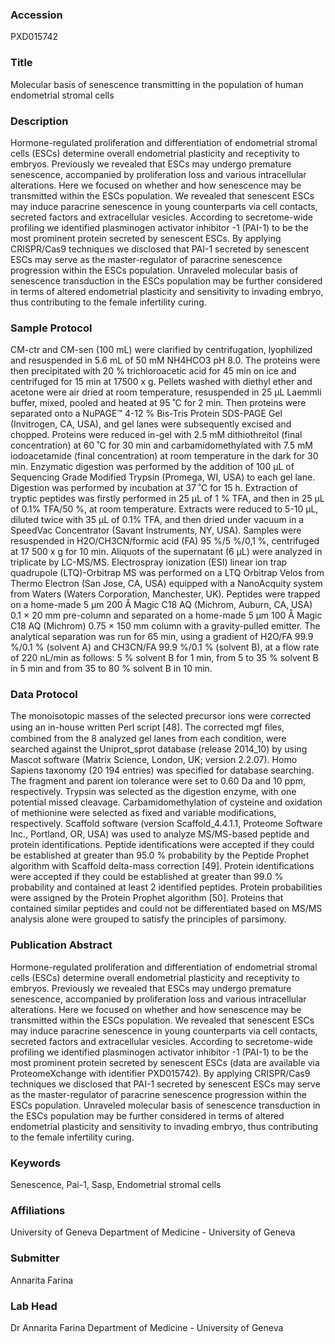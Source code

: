 ### Accession
PXD015742

### Title
Molecular basis of senescence transmitting in the population of human endometrial stromal cells

### Description
Hormone-regulated proliferation and differentiation of endometrial stromal cells (ESCs) determine overall endometrial plasticity and receptivity to embryos. Previously we revealed that ESCs may undergo premature senescence, accompanied by proliferation loss and various intracellular alterations. Here we focused on whether and how senescence may be transmitted within the ESCs population. We revealed that senescent ESCs may induce paracrine senescence in young counterparts via cell contacts, secreted factors and extracellular vesicles. According to secretome-wide profiling we identified plasminogen activator inhibitor -1 (PAI-1) to be the most prominent protein secreted by senescent ESCs. By applying CRISPR/Cas9 techniques we disclosed that PAI-1 secreted by senescent ESCs may serve as the master-regulator of paracrine senescence progression within the ESCs population. Unraveled molecular basis of senescence transduction in the ESCs population may be further considered in terms of altered endometrial plasticity and sensitivity to invading embryo, thus contributing to the female infertility curing.

### Sample Protocol
CM-ctr and CM-sen (100 mL) were clarified by centrifugation, lyophilized and resuspended in 5.6 mL of 50 mM NH4HCO3 pH 8.0. The proteins were then precipitated with 20 % trichloroacetic acid for 45 min on ice and centrifuged for 15 min at 17500 x g. Pellets washed with diethyl ether and acetone were air dried at room temperature, resuspended in 25 µL Laemmli buffer, mixed, pooled and heated at 95 ˚C for 2 min. Then proteins were separated onto a NuPAGE™ 4-12 % Bis-Tris Protein SDS-PAGE Gel (Invitrogen, CA, USA), and gel lanes were subsequently excised and chopped. Proteins were reduced in-gel with 2.5 mM dithiothreitol (final concentration) at 60 ˚C for 30 min and carbamidomethylated with 7.5 mM iodoacetamide (final concentration) at room temperature in the dark for 30 min. Enzymatic digestion was performed by the addition of 100 µL of Sequencing Grade Modified Trypsin (Promega, WI, USA) to each gel lane. Digestion was performed by incubation at 37 ˚C for 15 h. Extraction of tryptic peptides was firstly performed in 25 μL of 1 % TFA, and then in 25 μL of 0.1% TFA/50 %, at room temperature. Extracts were reduced to 5-10 μL, diluted twice with 35 μL of 0.1% TFA, and then dried under vacuum in a SpeedVac Concentrator (Savant Instruments, NY, USA). Samples were resuspended in H2O/CH3CN/formic acid (FA) 95 %/5 %/0,1 %, centrifuged at 17 500 x g for 10 min. Aliquots of the supernatant (6 µL) were analyzed in triplicate by LC-MS/MS. Electrospray ionization (ESI) linear ion trap quadrupole (LTQ)-Orbitrap MS was performed on a LTQ Orbitrap Velos from Thermo Electron (San Jose, CA, USA) equipped with a NanoAcquity system from Waters (Waters Corporation, Manchester, UK). Peptides were trapped on a home-made 5 µm 200 Å Magic C18 AQ (Michrom, Auburn, CA, USA) 0.1 × 20 mm pre-column and separated on a home-made 5 µm 100 Å Magic C18 AQ (Michrom) 0.75 × 150 mm column with a gravity-pulled emitter. The analytical separation was run for 65 min, using a gradient of H2O/FA 99.9 %/0.1 % (solvent A) and CH3CN/FA 99.9 %/0.1 % (solvent B), at a flow rate of 220 nL/min as follows: 5 % solvent B for 1 min, from 5 to 35 % solvent B in 5 min and from 35 to 80 % solvent B in 10 min.

### Data Protocol
The monoisotopic masses of the selected precursor ions were corrected using an in-house written Perl script [48]. The corrected mgf ﬁles, combined from the 8 analyzed gel lanes from each condition, were searched against the Uniprot_sprot database (release 2014_10) by using Mascot software (Matrix Science, London, UK; version 2.2.07). Homo Sapiens taxonomy (20 194 entries) was specified for database searching. The fragment and parent ion tolerance were set to 0.60 Da and 10 ppm, respectively. Trypsin was selected as the digestion enzyme, with one potential missed cleavage. Carbamidomethylation of cysteine and oxidation of methionine were selected as fixed and variable modifications, respectively. Scaffold software (version Scaffold_4.4.1.1, Proteome Software Inc., Portland, OR, USA) was used to analyze MS/MS-based peptide and protein identifications. Peptide identifications were accepted if they could be established at greater than 95.0 % probability by the Peptide Prophet algorithm with Scaffold delta-mass correction [49]. Protein identifications were accepted if they could be established at greater than 99.0 % probability and contained at least 2 identified peptides. Protein probabilities were assigned by the Protein Prophet algorithm [50]. Proteins that contained similar peptides and could not be differentiated based on MS/MS analysis alone were grouped to satisfy the principles of parsimony.

### Publication Abstract
Hormone-regulated proliferation and differentiation of endometrial stromal cells (ESCs) determine overall endometrial plasticity and receptivity to embryos. Previously we revealed that ESCs may undergo premature senescence, accompanied by proliferation loss and various intracellular alterations. Here we focused on whether and how senescence may be transmitted within the ESCs population. We revealed that senescent ESCs may induce paracrine senescence in young counterparts via cell contacts, secreted factors and extracellular vesicles. According to secretome-wide profiling we identified plasminogen activator inhibitor -1 (PAI-1) to be the most prominent protein secreted by senescent ESCs (data are available via ProteomeXchange with identifier PXD015742). By applying CRISPR/Cas9 techniques we disclosed that PAI-1 secreted by senescent ESCs may serve as the master-regulator of paracrine senescence progression within the ESCs population. Unraveled molecular basis of senescence transduction in the ESCs population may be further considered in terms of altered endometrial plasticity and sensitivity to invading embryo, thus contributing to the female infertility curing.

### Keywords
Senescence, Pai-1, Sasp, Endometrial stromal cells

### Affiliations
University of Geneva
Department of Medicine - University of Geneva

### Submitter
Annarita Farina

### Lab Head
Dr Annarita Farina
Department of Medicine - University of Geneva


